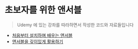 # 초보자를 위한 앤서블
> Udemy 에 있는 강좌를 따라하면서 작성한 코드와 자료들입니다

* [처음부터 설치하며 배우는 앤서블](https://www.udemy.com/course/using_ansible_for_simple_configuration/)
* [앤서블을 깊이있게 활용하기](https://www.udemy.com/course/ansible_expert/)

